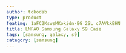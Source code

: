 ```yaml
---
author: tokodab
type: product
featimg: 1aFC2KswsMKokidn-BG_2SL_c7AVkkBHN
title: LMFAO Samsung Galaxy S9 Case
tags: [samsung, galaxy, s9]
category: [samsung]
---
```

